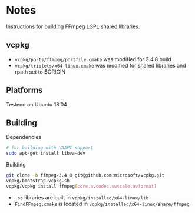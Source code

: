 # Notes

Instructions for building FFmpeg LGPL shared libraries.

## vcpkg

- `vcpkg/ports/ffmpeg/portfile.cmake` was modified for 3.4.8 build
- `vcpkg/triplets/x64-linux.cmake` was modified for shared libraries and rpath set to $ORIGIN

## Platforms

Testend on Ubuntu 18.04

## Building

Dependencies

```bash
# for building with VAAPI support
sudo apt-get install libva-dev
```

Building

```bash
git clone -b ffmpeg-3.4.8 git@github.com:microsoft/vcpkg.git
vcpkg/bootstrap-vcpkg.sh
vcpkg/vcpkg install ffmpeg[core,avcodec,swscale,avformat]
```

- `.so` libraries are built in `vcpkg/installed/x64-linux/lib`
- `FindFFmpeg.cmake` is located in `vcpkg/installed/x64-linux/share/ffmpeg`

